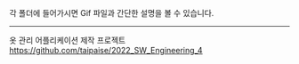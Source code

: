 각 폴더에 들어가시면 Gif 파일과 간단한 설명을 볼 수 있습니다.

-------------------------------------------------
옷 관리 어플리케이션 제작 프로젝트<br>
https://github.com/taipaise/2022_SW_Engineering_4
